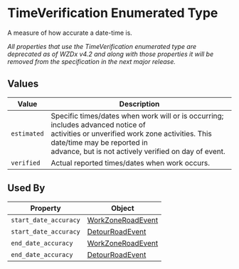 # TimeVerification Enumerated Type
A measure of how accurate a date-time is.

*All properties that use the TimeVerification enumerated type are deprecated as of WZDx v4.2 and along with those properties it will be removed from the specification in the next major release.*

## Values
Value | Description
--- | ---
`estimated` | Specific times/dates when work will or is occurring; includes advanced notice of<br>activities or unverified work zone activities. This date/time may be reported in<br>advance, but is not actively verified on day of event.
`verified` | Actual reported times/dates when work occurs.

## Used By
Property | Object
--- | ---
`start_date_accuracy` | [WorkZoneRoadEvent](/spec-content/objects/WorkZoneRoadEvent.md)
`start_date_accuracy` | [DetourRoadEvent](/spec-content/objects/DetourRoadEvent.md)
`end_date_accuracy` | [WorkZoneRoadEvent](/spec-content/objects/WorkZoneRoadEvent.md)
`end_date_accuracy` | [DetourRoadEvent](/spec-content/objects/DetourRoadEvent.md)
